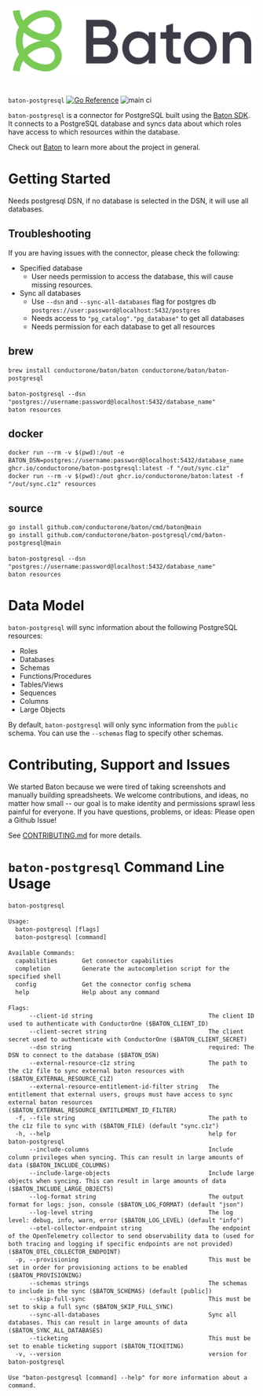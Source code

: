 ![Baton Logo](./docs/images/baton-logo.png)

#

`baton-postgresql` [![Go Reference](https://pkg.go.dev/badge/github.com/conductorone/baton-postgresql.svg)](https://pkg.go.dev/github.com/conductorone/baton-postgresql) ![main ci](https://github.com/conductorone/baton-postgresql/actions/workflows/main.yaml/badge.svg)

`baton-postgresql` is a connector for PostgreSQL built using the [Baton SDK](https://github.com/conductorone/baton-sdk).
It connects to a PostgreSQL database and syncs data about which roles have access to which resources within the
database.

Check out [Baton](https://github.com/conductorone/baton) to learn more about the project in general.

# Getting Started

Needs postgresql DSN, if no database is selected in the DSN, it will use all databases.

## Troubleshooting

If you are having issues with the connector, please check the following:

- Specified database
    - User needs permission to access the database, this will cause missing resources.
- Sync all databases
    - Use `--dsn` and `--sync-all-databases` flag for postgres db `postgres://user:password@localhost:5432/postgres`
    - Needs access to `"pg_catalog"."pg_database"` to get all databases
    - Needs permission for each database to get all resources

## brew

```
brew install conductorone/baton/baton conductorone/baton/baton-postgresql

baton-postgresql --dsn "postgres://username:password@localhost:5432/database_name"
baton resources
```

## docker

```
docker run --rm -v $(pwd):/out -e BATON_DSN=postgres://username:password@localhost:5432/database_name ghcr.io/conductorone/baton-postgresql:latest -f "/out/sync.c1z"
docker run --rm -v $(pwd):/out ghcr.io/conductorone/baton:latest -f "/out/sync.c1z" resources
```

## source

```
go install github.com/conductorone/baton/cmd/baton@main
go install github.com/conductorone/baton-postgresql/cmd/baton-postgresql@main

baton-postgresql --dsn "postgres://username:password@localhost:5432/database_name"
baton resources
```

# Data Model

`baton-postgresql` will sync information about the following PostgreSQL resources:

- Roles
- Databases
- Schemas
- Functions/Procedures
- Tables/Views
- Sequences
- Columns
- Large Objects

By default, `baton-postgresql` will only sync information from the `public` schema. You can use the `--schemas` flag to
specify other schemas.

# Contributing, Support and Issues

We started Baton because we were tired of taking screenshots and manually building spreadsheets. We welcome
contributions, and ideas, no matter how small -- our goal is to make identity and permissions sprawl less painful for
everyone. If you have questions, problems, or ideas: Please open a Github Issue!

See [CONTRIBUTING.md](https://github.com/ConductorOne/baton/blob/main/CONTRIBUTING.md) for more details.

# `baton-postgresql` Command Line Usage

```
baton-postgresql

Usage:
  baton-postgresql [flags]
  baton-postgresql [command]

Available Commands:
  capabilities       Get connector capabilities
  completion         Generate the autocompletion script for the specified shell
  config             Get the connector config schema
  help               Help about any command

Flags:
      --client-id string                                 The client ID used to authenticate with ConductorOne ($BATON_CLIENT_ID)
      --client-secret string                             The client secret used to authenticate with ConductorOne ($BATON_CLIENT_SECRET)
      --dsn string                                       required: The DSN to connect to the database ($BATON_DSN)
      --external-resource-c1z string                     The path to the c1z file to sync external baton resources with ($BATON_EXTERNAL_RESOURCE_C1Z)
      --external-resource-entitlement-id-filter string   The entitlement that external users, groups must have access to sync external baton resources ($BATON_EXTERNAL_RESOURCE_ENTITLEMENT_ID_FILTER)
  -f, --file string                                      The path to the c1z file to sync with ($BATON_FILE) (default "sync.c1z")
  -h, --help                                             help for baton-postgresql
      --include-columns                                  Include column privileges when syncing. This can result in large amounts of data ($BATON_INCLUDE_COLUMNS)
      --include-large-objects                            Include large objects when syncing. This can result in large amounts of data ($BATON_INCLUDE_LARGE_OBJECTS)
      --log-format string                                The output format for logs: json, console ($BATON_LOG_FORMAT) (default "json")
      --log-level string                                 The log level: debug, info, warn, error ($BATON_LOG_LEVEL) (default "info")
      --otel-collector-endpoint string                   The endpoint of the OpenTelemetry collector to send observability data to (used for both tracing and logging if specific endpoints are not provided) ($BATON_OTEL_COLLECTOR_ENDPOINT)
  -p, --provisioning                                     This must be set in order for provisioning actions to be enabled ($BATON_PROVISIONING)
      --schemas strings                                  The schemas to include in the sync ($BATON_SCHEMAS) (default [public])
      --skip-full-sync                                   This must be set to skip a full sync ($BATON_SKIP_FULL_SYNC)
      --sync-all-databases                               Sync all databases. This can result in large amounts of data ($BATON_SYNC_ALL_DATABASES)
      --ticketing                                        This must be set to enable ticketing support ($BATON_TICKETING)
  -v, --version                                          version for baton-postgresql

Use "baton-postgresql [command] --help" for more information about a command.
```
